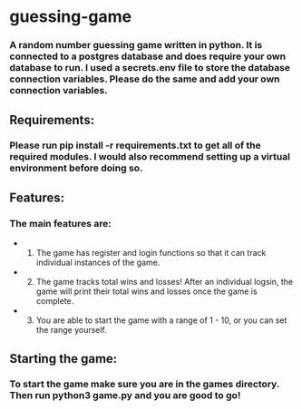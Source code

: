 # guessing-game
### A random number guessing game written in python. It is connected to a postgres database and does require your own database to run. I used a secrets.env file to store the database connection variables. Please do the same and add your own connection variables. 

## Requirements:
### Please run pip install -r requirements.txt to get all of the required modules. I would also recommend setting up a virtual environment before doing so.

## Features:
### The main features are:
- 1. The game has register and login functions so that it can track individual instances of the game. 
- 2. The game tracks total wins and losses! After an individual logsin, the game will print their total wins and losses once the game is complete.
- 3. You are able to start the game with a range of 1 - 10, or you can set the range yourself.

## Starting the game:
### To start the game make sure you are in the games directory. Then run python3 game.py and you are good to go!
